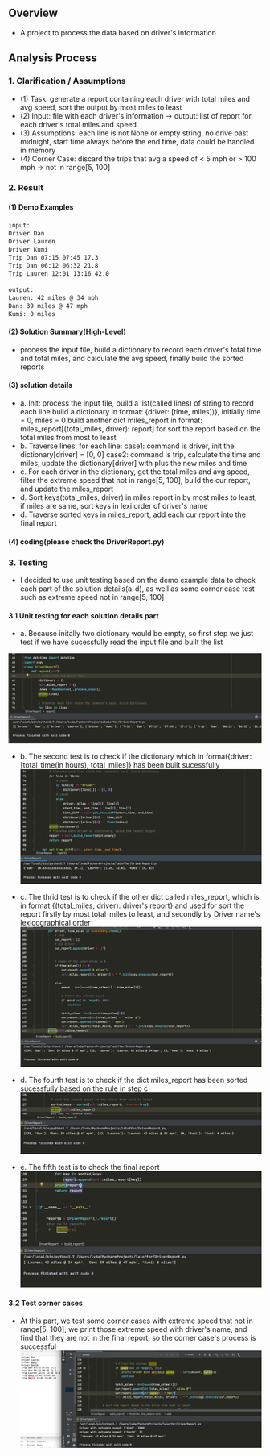 ## Overview
* A project to process the data based on driver's information

## Analysis Process

### 1. Clarification / Assumptions 
* (1) Task: generate a report containing each driver with total miles and avg speed, sort the output by most miles
to least
* (2) Input: file with each driver's information -> output: list of report for each driver's total miles and speed 
* (3) Assumptions: each line is not None or empty string, no drive past midnight, start time always before the end time, data could be handled in memory
* (4) Corner Case: discard the trips that avg a speed of < 5 mph or > 100 mph -> not in range[5, 100]

### 2. Result
#### (1) Demo Examples
```
input:
Driver Dan
Driver Lauren
Driver Kumi
Trip Dan 07:15 07:45 17.3
Trip Dan 06:12 06:32 21.8
Trip Lauren 12:01 13:16 42.0

output:
Lauren: 42 miles @ 34 mph
Dan: 39 miles @ 47 mph
Kumi: 0 miles
```

#### (2) Solution Summary(High-Level)
* process the input file, build a dictionary to record each driver's total time and total miles, and calculate the avg speed, finally build the sorted reports

#### (3) solution details
* a. Init: process the input file, build a list(called lines) of string to record each line
         build a dictionary in format: {driver: [time, miles])}, initially time = 0, miles = 0
         build another dict miles_report in format: miles_report[(total_miles, driver): report]
            for sort the report based on the total miles from most to least
* b. Traverse lines, for each line:
   case1: command is driver, init the dictionary[driver] = [0, 0]
   case2: command is trip, calculate the time and miles, update the dictionary[driver] with plus the new miles and time
* c. For each driver in the dictionary, get the total miles and avg speed, filter the extreme speed that not in range[5, 100],
   build the cur report, and update the miles_report
* d. Sort keys(total_miles, driver) in miles report in by most miles to least, if miles are same, sort keys in lexi order of
   driver's name
* d. Traverse sorted keys in miles_report, add each cur report into the final report

#### (4) coding(please check the DriverReport.py)

### 3. Testing
* I decided to use unit testing based on the demo example data to check each part of the solution details(a-d), as well as some corner case test such as extreme speed not in range[5, 100]

#### 3.1 Unit testing for each solution details part 
* a. Because initally two dictionary would be empty, so first step we just test if we have sucessfully read the input file and built the list 

![a](https://github.com/DAL185/Driver/blob/master/Testing/a.%20test%20input%20file%20read.png)

* b. The second test is to check if the dictionary which in format{driver:[total_time(in hours), total_miles]} has been built sucessfully 
![b](https://github.com/DAL185/Driver/blob/master/Testing/b.%20test%20the%20dictionary.png)

* c. The thrid test is to check if the other dict called miles_report, which is in format {(total_miles, driver): driver's report} and used for sort the report firstly by most total_miles to least, and secondly by Driver name's lexicographical order  
![c](https://github.com/DAL185/Driver/blob/master/Testing/c.%20test%20the%20miles_%20report.png)

* d. The fourth test is to check if the dict miles_report has been sorted sucessfully based on the rule in step c
![d](https://github.com/DAL185/Driver/blob/master/Testing/d.%20test%20sorted%20miles_report.png)

* e. The fifth test is to check the final report 
![e](https://github.com/DAL185/Driver/blob/master/Testing/e.test%20final%20report.png)


#### 3.2 Test corner cases 
* At this part, we test some corner cases with extreme speed that not in range[5, 100], we print those extreme speed with driver's name, and find that they are not in the final report, so the corner case's process is successful
![corner case](https://github.com/DAL185/Driver/blob/master/Testing/corner%20case%20with%20extreme%20speed.png)

